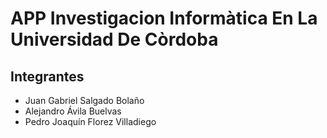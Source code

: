 # APP Investigacion Informàtica En La Universidad De Còrdoba


## Integrantes

- Juan Gabriel Salgado Bolaño
- Alejandro Ávila Buelvas
- Pedro Joaquín Florez Villadiego
